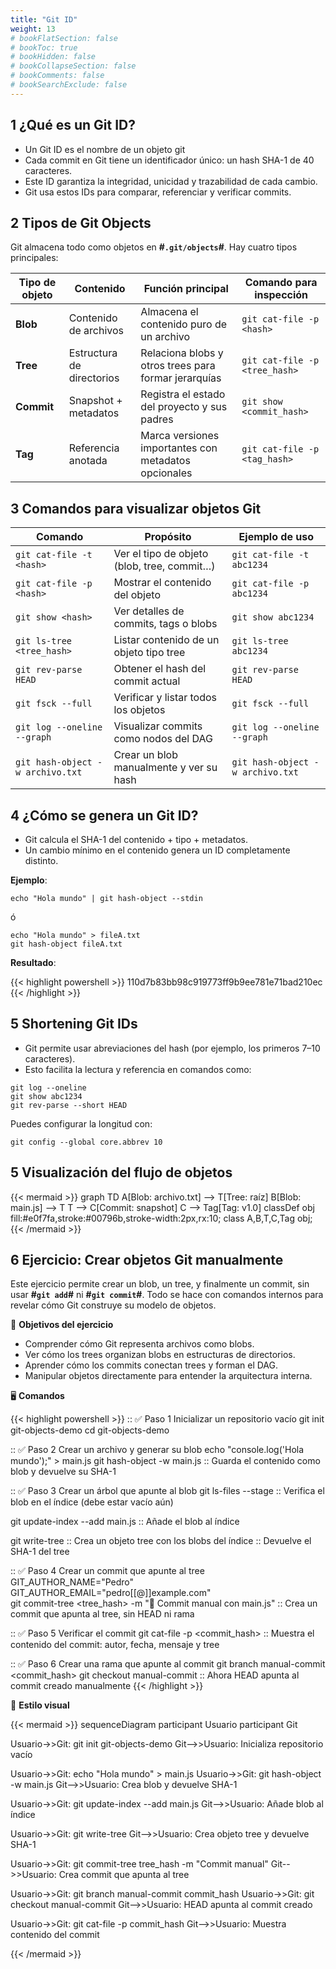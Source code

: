 ```yaml
---
title: "Git ID"
weight: 13
# bookFlatSection: false
# bookToc: true
# bookHidden: false
# bookCollapseSection: false
# bookComments: false
# bookSearchExclude: false
---
```


## **1 ¿Qué es un Git ID?**

- Un Git ID es el nombre de un objeto git
- Cada commit en Git tiene un identificador único: un hash SHA-1 de 40 caracteres.
- Este ID garantiza la integridad, unicidad y trazabilidad de cada cambio.
- Git usa estos IDs para comparar, referenciar y verificar commits.

## **2 Tipos de Git Objects**

Git almacena todo como objetos en **#`.git/objects`#**. Hay cuatro tipos principales:

|Tipo de objeto |Contenido                  |Función principal                                   |Comando para inspección                  |
|------------------|------------------------------|--------------------------------------------------------|---------------------------------------------|
| **Blob**         | Contenido de archivos        | Almacena el contenido puro de un archivo               | `git cat-file -p <hash>`                    |
| **Tree**         | Estructura de directorios    | Relaciona blobs y otros trees para formar jerarquías   | `git cat-file -p <tree_hash>`               |
| **Commit**       | Snapshot + metadatos         | Registra el estado del proyecto y sus padres           | `git show <commit_hash>`                    |
| **Tag**          | Referencia anotada           | Marca versiones importantes con metadatos opcionales   | `git cat-file -p <tag_hash>`                |

## 3 **Comandos para visualizar objetos Git**

| Comando                          | Propósito                                 | Ejemplo de uso                          |
|-----------------------------------|----------------------------------------------|--------------------------------------------|
| `git cat-file -t <hash>`          | Ver el tipo de objeto (blob, tree, commit…)  | `git cat-file -t abc1234`                  |
| `git cat-file -p <hash>`          | Mostrar el contenido del objeto              | `git cat-file -p abc1234`                  |
| `git show <hash>`                 | Ver detalles de commits, tags o blobs        | `git show abc1234`                         |
| `git ls-tree <tree_hash>`         | Listar contenido de un objeto tipo tree      | `git ls-tree abc1234`                      |
| `git rev-parse HEAD`              | Obtener el hash del commit actual            | `git rev-parse HEAD`                       |
| `git fsck --full`                 | Verificar y listar todos los objetos         | `git fsck --full`                          |
| `git log --oneline --graph`       | Visualizar commits como nodos del DAG        | `git log --oneline --graph`                |
| `git hash-object -w archivo.txt`  | Crear un blob manualmente y ver su hash      | `git hash-object -w archivo.txt`           |

## **4 ¿Cómo se genera un Git ID?**

- Git calcula el SHA-1 del contenido + tipo + metadatos.
- Un cambio mínimo en el contenido genera un ID completamente distinto.

**Ejemplo**:

```tpl
echo "Hola mundo" | git hash-object --stdin 
```

ó

```tpl
echo "Hola mundo" > fileA.txt
git hash-object fileA.txt  
```

**Resultado**:

{{< highlight powershell >}}
110d7b83bb98c919773ff9b9ee781e71bad210ec
{{< /highlight >}}

## **5 Shortening Git IDs**

- Git permite usar abreviaciones del hash (por ejemplo, los primeros 7–10 caracteres).
- Esto facilita la lectura y referencia en comandos como:

```tpl
git log --oneline
git show abc1234
git rev-parse --short HEAD
```

Puedes configurar la longitud con:

```tpl
git config --global core.abbrev 10
```

## **5 Visualización del flujo de objetos**

{{< mermaid >}}
graph TD
    A[Blob: archivo.txt] --> T[Tree: raíz]
    B[Blob: main.js] --> T
    T --> C[Commit: snapshot]
    C --> Tag[Tag: v1.0]
    classDef obj fill:#e0f7fa,stroke:#00796b,stroke-width:2px,rx:10;
    class A,B,T,C,Tag obj;
{{< /mermaid >}}

## **6 Ejercicio: Crear objetos Git manualmente**

Este ejercicio permite crear un blob, un tree, y finalmente un commit, sin usar **#`git add`#** ni **#`git commit`#**. Todo se hace con comandos internos para revelar cómo Git construye su modelo de objetos.

🎯 **Objetivos del ejercicio**

- Comprender cómo Git representa archivos como blobs.
- Ver cómo los trees organizan blobs en estructuras de directorios.
- Aprender cómo los commits conectan trees y forman el DAG.
- Manipular objetos directamente para entender la arquitectura interna.

🖥️ **Comandos**

{{< highlight powershell >}}
:: ✅ Paso 1 Inicializar un repositorio vacío
git init git-objects-demo
cd git-objects-demo

:: ✅ Paso 2 Crear un archivo y generar su blob
echo "console.log('Hola mundo');" > main.js
git hash-object -w main.js
:: Guarda el contenido como blob y devuelve su SHA-1

:: ✅ Paso 3 Crear un árbol que apunte al blob
git ls-files --stage
:: Verifica el blob en el índice (debe estar vacío aún)

git update-index --add main.js
:: Añade el blob al índice

git write-tree
:: Crea un objeto tree con los blobs del índice
:: Devuelve el SHA-1 del tree

:: ✅ Paso 4 Crear un commit que apunte al tree
GIT_AUTHOR_NAME="Pedro" GIT_AUTHOR_EMAIL="pedro[[@]]example.com" \
git commit-tree <tree_hash> -m "🔨 Commit manual con main.js"
:: Crea un commit que apunta al tree, sin HEAD ni rama

:: ✅ Paso 5 Verificar el commit
git cat-file -p <commit_hash>
:: Muestra el contenido del commit: autor, fecha, mensaje y tree

:: ✅ Paso 6 Crear una rama que apunte al commit
git branch manual-commit <commit_hash>
git checkout manual-commit
:: Ahora HEAD apunta al commit creado manualmente
{{< /highlight >}}

🎨 **Estilo visual**

{{< mermaid >}}
sequenceDiagram
  participant Usuario
  participant Git

  Usuario->>Git: git init git-objects-demo
  Git-->>Usuario: Inicializa repositorio vacío

  Usuario->>Git: echo "Hola mundo" > main.js
  Usuario->>Git: git hash-object -w main.js
  Git-->>Usuario: Crea blob y devuelve SHA-1

  Usuario->>Git: git update-index --add main.js
  Git-->>Usuario: Añade blob al índice

  Usuario->>Git: git write-tree
  Git-->>Usuario: Crea objeto tree y devuelve SHA-1

  Usuario->>Git: git commit-tree tree_hash -m "Commit manual"
  Git-->>Usuario: Crea commit que apunta al tree

  Usuario->>Git: git branch manual-commit commit_hash
  Usuario->>Git: git checkout manual-commit
  Git-->>Usuario: HEAD apunta al commit creado

  Usuario->>Git: git cat-file -p commit_hash
  Git-->>Usuario: Muestra contenido del commit

{{< /mermaid >}}
